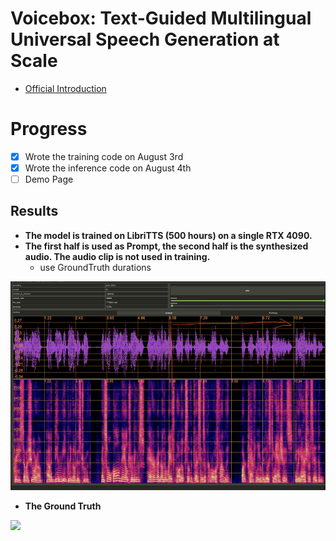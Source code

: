 # Voicebox: Text-Guided Multilingual Universal Speech Generation at Scale
* [Official Introduction](https://voicebox.metademolab.com/)

# Progress
- [x] Wrote the training code on August 3rd
- [x] Wrote the inference code on August 4th
- [ ] Demo Page

## Results
* **The model is trained on LibriTTS (500 hours) on a single RTX 4090.**
* **The first half is used as Prompt, the second half is the synthesized audio. The audio clip is not used in training.**
	* use GroundTruth durations 

![](./inference.jpeg)

* **The Ground Truth**

![](./ground_truth.jpeg)